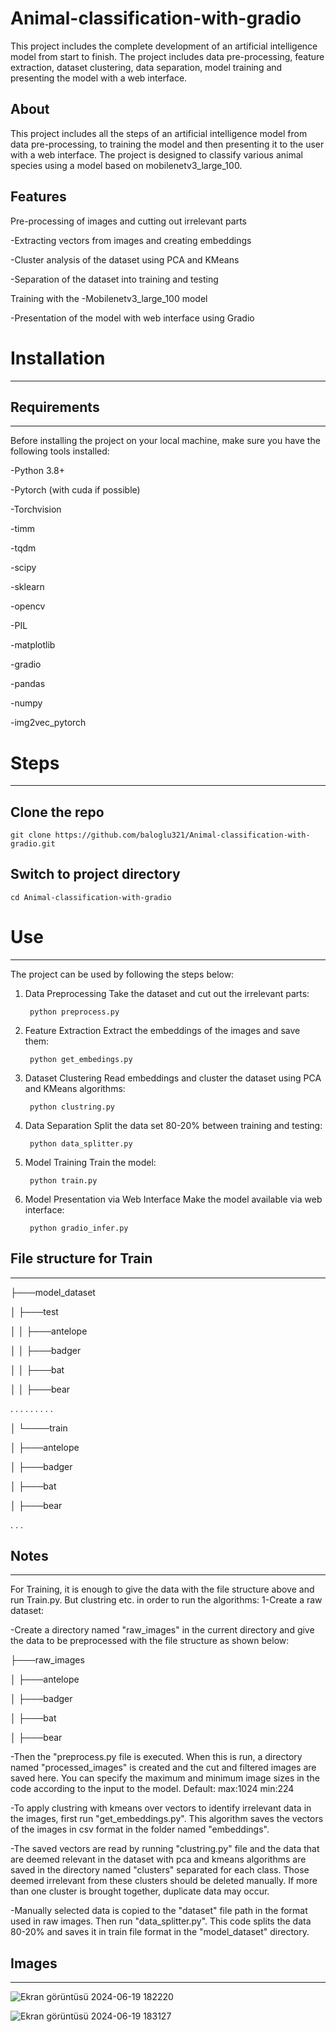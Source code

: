 # Animal-classification-with-gradio

This project includes the complete development of an artificial intelligence model from start to finish. The project includes data pre-processing, feature extraction, dataset clustering, data separation, model training and presenting the model with a web interface.

## About
This project includes all the steps of an artificial intelligence model from data pre-processing, to training the model and then presenting it to the user with a web interface. The project is designed to classify various animal species using a model based on mobilenetv3_large_100.

## Features
Pre-processing of images and cutting out irrelevant parts

-Extracting vectors from images and creating embeddings

-Cluster analysis of the dataset using PCA and KMeans

-Separation of the dataset into training and testing

Training with the -Mobilenetv3_large_100 model

-Presentation of the model with web interface using Gradio


# Installation
----------------------

## Requirements
----------------------

Before installing the project on your local machine, make sure you have the following tools installed:

-Python 3.8+

-Pytorch (with cuda if possible)

-Torchvision

-timm

-tqdm

-scipy

-sklearn

-opencv

-PIL

-matplotlib

-gradio

-pandas

-numpy

-img2vec_pytorch

# Steps
----------------------

## Clone the repo

    git clone https://github.com/baloglu321/Animal-classification-with-gradio.git


## Switch to project directory
    
    cd Animal-classification-with-gradio

# Use
----------------------

The project can be used by following the steps below:

1. Data Preprocessing
Take the dataset and cut out the irrelevant parts:

        python preprocess.py

2. Feature Extraction
Extract the embeddings of the images and save them:

        python get_embedings.py

3. Dataset Clustering
Read embeddings and cluster the dataset using PCA and KMeans algorithms:

        python clustring.py

4. Data Separation
Split the data set 80-20% between training and testing:

        python data_splitter.py

5. Model Training
Train the model:

        python train.py

6. Model Presentation via Web Interface
Make the model available via web interface:

        python gradio_infer.py


## File structure for Train
----------------------

├───model_dataset

│ ├───test

│ │ ├───antelope

│ │ ├───badger

│ │ ├───bat

│ │ ├───bear

.   .   .
.   .   .
.   .   .

│ └────train

│ ├───antelope

│ ├───badger

│ ├───bat

│ ├───bear

.    .  .


## Notes
----------------------


For Training, it is enough to give the data with the file structure above and run Train.py. 
But clustring etc. in order to run the algorithms:
1-Create a raw dataset:

-Create a directory named "raw_images" in the current directory and give the data to be preprocessed with the file structure as shown below:

├───raw_images

│ ├───antelope

│ ├───badger

│ ├───bat

│ ├───bear


-Then the "preprocess.py file is executed. When this is run, a directory named "processed_images" is created and the cut and filtered images are saved here. You can specify the maximum and minimum image sizes in the code according to the input to the model. Default: max:1024 min:224

-To apply clustring with kmeans over vectors to identify irrelevant data in the images, first run "get_embeddings.py". This algorithm saves the vectors of the images in csv format in the folder named "embeddings". 

-The saved vectors are read by running "clustring.py" file and the data that are deemed relevant in the dataset with pca and kmeans algorithms are saved in the directory named "clusters" separated for each class. Those deemed irrelevant from these clusters should be deleted manually. If more than one cluster is brought together, duplicate data may occur.

-Manually selected data is copied to the "dataset" file path in the format used in raw images. Then run "data_splitter.py". This code splits the data 80-20% and saves it in train file format in the "model_dataset" directory.


## Images
----------------------
![Ekran görüntüsü 2024-06-19 182220](https://github.com/baloglu321/Animal-classification-with-gradio/assets/98214109/b7c22038-35b4-45df-85a5-245348581623)

![Ekran görüntüsü 2024-06-19 183127](https://github.com/baloglu321/Animal-classification-with-gradio/assets/98214109/44697ebb-bd7c-4985-b9cb-254ee67aeead)




